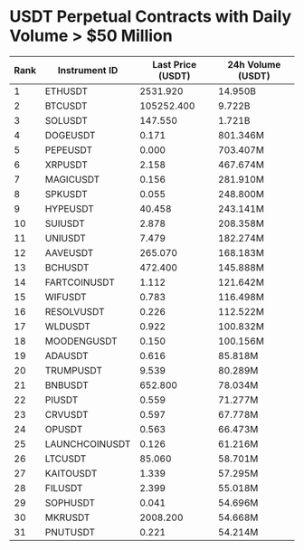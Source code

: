 # USDT Perpetual Contracts with Daily Volume > $50 Million

| Rank | Instrument ID | Last Price (USDT) | 24h Volume (USDT) |
|------|---------------|-------------------|-------------------|
| 1 | ETHUSDT | 2531.920 | 14.950B |
| 2 | BTCUSDT | 105252.400 | 9.722B |
| 3 | SOLUSDT | 147.550 | 1.721B |
| 4 | DOGEUSDT | 0.171 | 801.346M |
| 5 | PEPEUSDT | 0.000 | 703.407M |
| 6 | XRPUSDT | 2.158 | 467.674M |
| 7 | MAGICUSDT | 0.156 | 281.910M |
| 8 | SPKUSDT | 0.055 | 248.800M |
| 9 | HYPEUSDT | 40.458 | 243.141M |
| 10 | SUIUSDT | 2.878 | 208.358M |
| 11 | UNIUSDT | 7.479 | 182.274M |
| 12 | AAVEUSDT | 265.070 | 168.183M |
| 13 | BCHUSDT | 472.400 | 145.888M |
| 14 | FARTCOINUSDT | 1.112 | 121.642M |
| 15 | WIFUSDT | 0.783 | 116.498M |
| 16 | RESOLVUSDT | 0.226 | 112.522M |
| 17 | WLDUSDT | 0.922 | 100.832M |
| 18 | MOODENGUSDT | 0.150 | 100.156M |
| 19 | ADAUSDT | 0.616 | 85.818M |
| 20 | TRUMPUSDT | 9.539 | 80.289M |
| 21 | BNBUSDT | 652.800 | 78.034M |
| 22 | PIUSDT | 0.559 | 71.277M |
| 23 | CRVUSDT | 0.597 | 67.778M |
| 24 | OPUSDT | 0.563 | 66.473M |
| 25 | LAUNCHCOINUSDT | 0.126 | 61.216M |
| 26 | LTCUSDT | 85.060 | 58.701M |
| 27 | KAITOUSDT | 1.339 | 57.295M |
| 28 | FILUSDT | 2.399 | 55.018M |
| 29 | SOPHUSDT | 0.041 | 54.696M |
| 30 | MKRUSDT | 2008.200 | 54.668M |
| 31 | PNUTUSDT | 0.221 | 54.214M |
